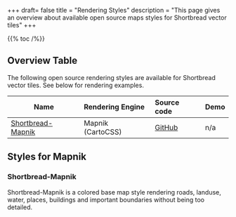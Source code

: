 +++
draft= false
title = "Rendering Styles"
description = "This page gives an overview about available open source maps styles for Shortbread vector tiles"
+++

{{% toc /%}}

## Overview Table

The following open source rendering styles are available for Shortbread vector tiles. See below for rendering examples.

| Name                                              | Rendering Engine  | Source code                                                     | Demo |
| ------------------------------------------------- | :---------------- | :-------------------------------------------------------------- | ---- |
| [Shortbread-Mapnik](#shortbread-mapnik)           | Mapnik (CartoCSS) | [GitHub](https://github.com/geofabrik/shortbread-mapnik) | n/a  |


## Styles for Mapnik

### Shortbread-Mapnik

Shortbread-Mapnik is a colored base map style rendering roads, landuse, water, places, buildings and important boundaries
without being too detailed.
